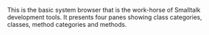 This is the basic system browser that is the work-horse of Smalltalk development tools. It presents four panes showing class categories, classes, method categories and methods.